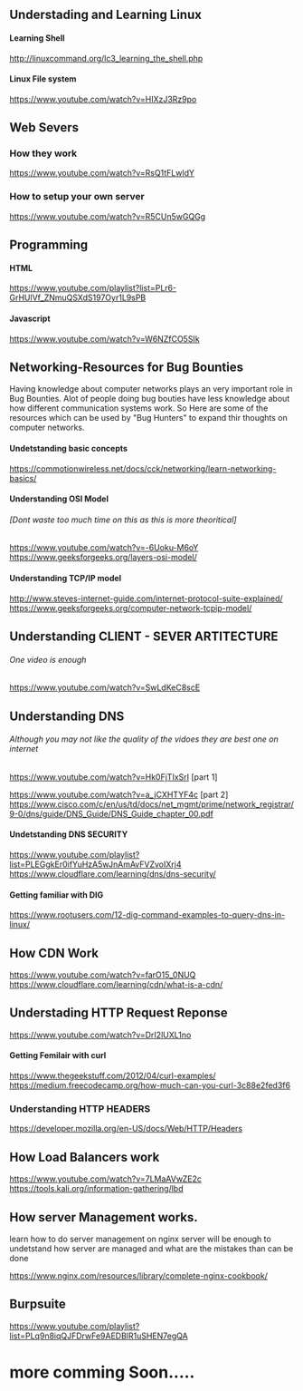 ## Understading and Learning Linux

#### Learning Shell
http://linuxcommand.org/lc3_learning_the_shell.php


#### Linux File system
https://www.youtube.com/watch?v=HIXzJ3Rz9po

## Web Severs

### How they work
https://www.youtube.com/watch?v=RsQ1tFLwldY

### How to setup your own server
https://www.youtube.com/watch?v=R5CUn5wGQGg


## Programming
#### HTML
https://www.youtube.com/playlist?list=PLr6-GrHUlVf_ZNmuQSXdS197Oyr1L9sPB

#### Javascript 
https://www.youtube.com/watch?v=W6NZfCO5SIk


## Networking-Resources for Bug Bounties

Having knowledge about computer networks plays an very important role in Bug Bounties. 
Alot of people doing bug bouties have less knowledge about how different communication systems work. So Here are some of the 
resources which can be used by "Bug Hunters" to expand thir thoughts on computer networks.

#### Undetstanding basic concepts
https://commotionwireless.net/docs/cck/networking/learn-networking-basics/

#### Understanding OSI Model 
###### [Dont waste too much time on this as this is more theoritical]

https://www.youtube.com/watch?v=-6Uoku-M6oY
https://www.geeksforgeeks.org/layers-osi-model/

#### Understanding TCP/IP model
http://www.steves-internet-guide.com/internet-protocol-suite-explained/
https://www.geeksforgeeks.org/computer-network-tcpip-model/

## Understanding CLIENT - SEVER ARTITECTURE
###### One video is enough
https://www.youtube.com/watch?v=SwLdKeC8scE



## Understanding DNS
###### Although you may not like the quality of the vidoes they are best one on internet
https://www.youtube.com/watch?v=Hk0FjTIxSrI     [part 1] 

https://www.youtube.com/watch?v=a_jCXHTYF4c     [part 2]
https://www.cisco.com/c/en/us/td/docs/net_mgmt/prime/network_registrar/9-0/dns/guide/DNS_Guide/DNS_Guide_chapter_00.pdf


#### Undetstanding DNS SECURITY
https://www.youtube.com/playlist?list=PLEGgkEr0ifYuHzA5wJnAmAvFVZvoIXrj4
https://www.cloudflare.com/learning/dns/dns-security/



#### Getting familiar with DIG 
https://www.rootusers.com/12-dig-command-examples-to-query-dns-in-linux/



## How CDN Work

https://www.youtube.com/watch?v=farO15_0NUQ
https://www.cloudflare.com/learning/cdn/what-is-a-cdn/


## Understading HTTP Request Reponse
https://www.youtube.com/watch?v=DrI2lUXL1no

#### Getting Femilair with curl
https://www.thegeekstuff.com/2012/04/curl-examples/
https://medium.freecodecamp.org/how-much-can-you-curl-3c88e2fed3f6

### Understanding HTTP HEADERS
https://developer.mozilla.org/en-US/docs/Web/HTTP/Headers


## How Load Balancers work
https://www.youtube.com/watch?v=7LMaAVwZE2c
https://tools.kali.org/information-gathering/lbd


## How server Management works.

learn how to do server management on nginx server will be enough to undetstand how server are managed and what are the 
mistakes than can be done

https://www.nginx.com/resources/library/complete-nginx-cookbook/


## Burpsuite 

https://www.youtube.com/playlist?list=PLq9n8iqQJFDrwFe9AEDBlR1uSHEN7egQA


  
  
  
# more comming Soon.....


